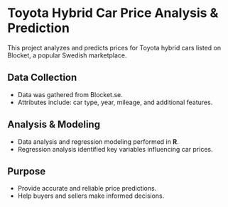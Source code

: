 # Toyota Hybrid Car Price Analysis & Prediction

This project analyzes and predicts prices for Toyota hybrid cars listed on Blocket, a popular Swedish marketplace.

## Data Collection

- Data was gathered from Blocket.se.
- Attributes include: car type, year, mileage, and additional features.

## Analysis & Modeling

- Data analysis and regression modeling performed in **R**.
- Regression analysis identified key variables influencing car prices.

## Purpose

- Provide accurate and reliable price predictions.
- Help buyers and sellers make informed decisions.